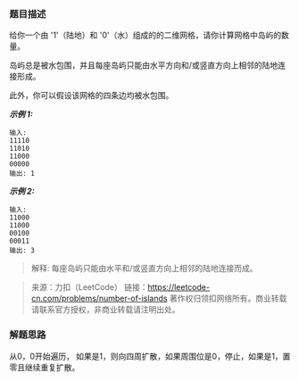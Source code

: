 ### 题目描述
给你一个由 '1'（陆地）和 '0'（水）组成的的二维网格，请你计算网格中岛屿的数量。

岛屿总是被水包围，并且每座岛屿只能由水平方向和/或竖直方向上相邻的陆地连接形成。

此外，你可以假设该网格的四条边均被水包围。

***示例 1:***
```
输入:
11110
11010
11000
00000
输出: 1
```
***示例 2:***
```
输入:
11000
11000
00100
00011
输出: 3
```
> 解释: 每座岛屿只能由水平和/或竖直方向上相邻的陆地连接而成。

> 来源：力扣（LeetCode）
链接：https://leetcode-cn.com/problems/number-of-islands
著作权归领扣网络所有。商业转载请联系官方授权，非商业转载请注明出处。

### 解题思路
从0，0开始遍历，
如果是1，则向四周扩散，如果周围位是0，停止，如果是1，置零且继续重复扩散。